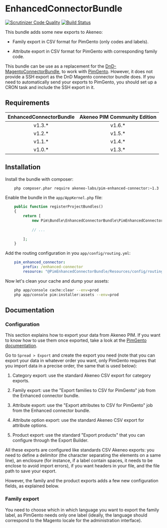 # EnhancedConnectorBundle

[![Scrutinizer Code Quality](https://scrutinizer-ci.com/g/akeneo-labs/EnhancedConnectorBundle/badges/quality-score.png?b=master)](https://scrutinizer-ci.com/g/akeneo-labs/EnhancedConnectorBundle/?branch=master)
[![Build Status](https://travis-ci.org/akeneo-labs/EnhancedConnectorBundle.svg?branch=master)](https://travis-ci.org/akeneo-labs/EnhancedConnectorBundle)

This bundle adds some new exports to Akeneo:

 - Family export in CSV format for PimGento (only codes and labels).

 - Attribute export in CSV format for PimGento with corresponding family code.

This bundle can be use as a replacement for the [DnD-MagentoConnectorBundle](https://github.com/Agence-DnD/DnD-MagentoConnectorBundle), to work with [PimGento](https://github.com/Agence-DnD/PIMGento).
However, it does not provide a SSH export as the DnD Magento connector bundle does. If you need to automatically send your exports to PimGento, you should set up a CRON task and include the SSH export in it.


## Requirements

| EnhancedConnectorBundle | Akeneo PIM Community Edition |
|:-----------------------:|:----------------------------:|
| v1.3.*                  | v1.6.*                       |
| v1.2.*                  | v1.5.*                       |
| v1.1.*                  | v1.4.*                       |
| v1.0.*                  | v1.3.*                       |


## Installation

Install the bundle with composer:

```bash
    php composer.phar require akeneo-labs/pim-enhanced-connector:~1.3
```

Enable the bundle in the `app/AppKernel.php` file:

```php
    public function registerProjectBundles()
    {
        return [
            new Pim\Bundle\EnhancedConnectorBundle\PimEnhancedConnectorBundle(),
            
            // ...
            
        ];
    }
```

Add the routing configuration in you `app/config/routing.yml`:

```yml
    pim_enhanced_connector:
        prefix: /enhanced-connector
        resource: "@PimEnhancedConnectorBundle/Resources/config/routing.yml"
```

Now let's clean your cache and dump your assets:

```bash
    php app/console cache:clear --env=prod
    php app/console pim:installer:assets --env=prod
```


## Documentation

### Configuration

This section explains how to export your data from Akeneo PIM. If you want to know how to use them once exported, take a look at the [PimGento documentation](https://github.com/Agence-DnD/PIMGento#configuration-and-usage).

Go to ```Spread > Export``` and create the export you need (note that you can export your data in whatever order you want, only PimGento requires that you import data in a precise order, the same that is used below):

1. Category export: use the standard Akeneo CSV export for category exports.

2. Family export: use the "Export families to CSV for PimGento" job from the Enhanced connector bundle.

3. Attribute export: use the "Export attributes to CSV for PimGento" job from the Enhanced connector bundle.

4. Attribute option export: use the standard Akeneo CSV export for attribute options.

5. Product export: use the standard "Export products" that you can configure through the Export Builder.

All these exports are configured like standards CSV Akeneo exports: you need to define a delimitor (the character separating the elements on a same line), an enclosure (for instance, if a label contain spaces, it needs to be enclose to avoid import errors), if you want headers in your file, and the file path to save your export.

However, the family and the product exports adds a few new configuration fields, as explained below.

### Family export

You need to choose which in which language you want to export the family label, as PimGento needs only one label (ideally, the language should correspond to the Magento locale for the administration interface).

